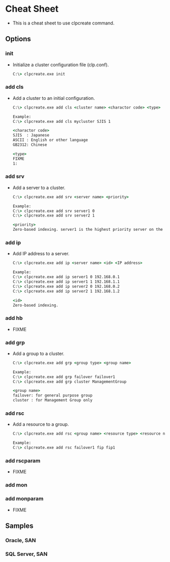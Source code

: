 # Cheat Sheet
- This is a cheat sheet to use clpcreate command.

## Options
### init
- Initialize a cluster configuration file (clp.conf).
  ```bat
  C:\> clpcreate.exe init
  ```
### add cls
- Add a cluster to an initial configuration.
  ```bat
  C:\> clpcreate.exe add cls <cluster name> <charactor code> <type>
  
  Example:
  C:\> clpcreate.exe add cls mycluster SJIS 1
  
  <charactor code>
  SJIS  : Japanese
  ASCII : English or other language
  GB2312: Chinese

  <type>
  FIXME
  1:
  ```
### add srv
- Add a server to a cluster.
  ```bat
  C:\> clpcreate.exe add srv <server name> <priority>
  
  Example:
  C:\> clpcreate.exe add srv server1 0
  C:\> clpcreate.exe add srv server2 1

  <priority>
  Zero-based indexing. server1 is the highest priority server on the above example.
  ```
### add ip
- Add IP address to a server.
  ```bat
  C:\> clpcreate.exe add ip <server name> <id> <IP address>
  
  Example:
  C:\> clpcreate.exe add ip server1 0 192.168.0.1
  C:\> clpcreate.exe add ip server1 1 192.168.1.1
  C:\> clpcreate.exe add ip server2 0 192.168.0.2
  C:\> clpcreate.exe add ip server2 1 192.168.1.2

  <id>
  Zero-based indexing.
  ```
### add hb
- FIXME
### add grp
- Add a group to a cluster.
  ```bat
  C:\> clpcreate.exe add grp <group type> <group name>
  
  Example:
  C:\> clpcreate.exe add grp failover failover1
  C:\> clpcreate.exe add grp cluster ManagementGroup

  <group name>
  failover: for general purpose group
  cluster : for Management Group only
  ```
### add rsc
- Add a resource to a group.
  ```bat
  C:\> clpcreate.exe add rsc <group name> <resource type> <resource name>
  
  Example:
  C:\> clpcreate.exe add rsc failover1 fip fip1
  ```

### add rscparam
- FIXME

### add mon

### add monparam
- FIXME

## Samples
### Oracle, SAN
### SQL Server, SAN